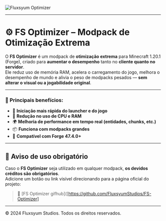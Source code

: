 ![Fluxsyum Optimizer](https://media.discordapp.net/attachments/1284858767925710910/1388933685914632333/20250629_142624.png?ex=6862c8cb&is=6861774b&hm=310197f2b7c7d65ddbd097c4a47faa719578a3659c40a0d0af38f60310e52aaa&=&format=webp&quality=lossless&width=1232&height=367)

---

# ⚙️ FS Optimizer – Modpack de Otimização Extrema

O **FS Optimizer** é um modpack de **otimização extrema** para Minecraft 1.20.1 (Forge), criado para **aumentar o desempenho** tanto no **cliente quanto no servidor**.  
Ele reduz uso de memória RAM, acelera o carregamento do jogo, melhora o desempenho de mundo e alivia o peso de modpacks pesados — **sem alterar o visual ou a jogabilidade original**.

---

### 🔧 Principais benefícios:

- 🚀 **Iniciação mais rápida do launcher e do jogo**
- 💾 **Redução no uso de CPU e RAM**
- 🌍 **Melhoria de performance em tempo real (entidades, chunks, etc.)**
- 📦 **Funciona com modpacks grandes**
- 🔗 **Compatível com Forge 47.4.0+**

---

## 📢 Aviso de uso obrigatório

Caso o **FS Optimizer** seja utilizado em qualquer modpack, **os devidos créditos são obrigatórios**.  
Adicione um botão ou link visível direcionando para a página oficial do projeto:

> 🔗 [FS Optimizer gifhub]([https://github.com/FluxsyumStudios/FS-Optimizer]
---

© 2024 Fluxsyum Studios. Todos os direitos reservados.
